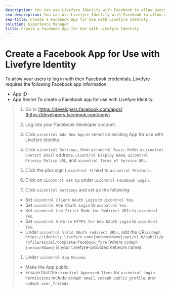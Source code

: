 ```yaml
---
description: You can use Livefyre Identity with Facebook to allow users to use their Facebook logins to interact with Apps on your site.
seo-description: You can use Livefyre Identity with Facebook to allow users to use their Facebook logins to interact with Apps on your site.
seo-title: Create a Facebook App for Use with Livefyre Identity
solution: Experience Manager
title: Create a Facebook App for Use with Livefyre Identity
---
```


# Create a Facebook App for Use with Livefyre Identity

To allow your users to log in with their Facebook credentials, Livefyre requires the following Facebook app information:

* App ID
* App Secret
To create a Facebook app for use with Livefyre Identity:

>1. Go to [https://developers.facebook.com/apps](https://developers.facebook.com/apps).
>   
>1. Log into your Facebook developer account.
>   
>1. Click `uicontrol Add New App` or select an existing App for use with Livefyre Identity.
>   
>1. Click `uicontrol Settings`, then `uicontrol Basic`. Enter a `uicontrol Contact Email` address, `uicontrol Display Name`, `uicontrol Privacy Policy URL`, and `uicontrol Terms of Service URL`.
>   
>1. Click the plus sign (`uicontrol +`) next to `uicontrol Products`.
>   
>1. Click on `uicontrol Set Up` under `uicontrol Facebook Login`.
>   
>1. Click `uicontrol Settings` and set up the following:
>* Set `uicontrol Client OAuth Login` to `uicontrol Yes`.
>* Set `uicontrol Web OAuth Login` to `uicontrol Yes`.
>* Set `uicontrol Use Strict Mode for Redirect URIs` to `uicontrol Yes`.
>* Set `uicontrol Enforce HTTPS for Web OAuth Login` to `uicontrol Yes`.
>* Under `uicontrol Valid OAuth redirect URLs`, add the URL`codeph https://identity.livefyre.com/{networkName}/api/v1.0/public/profile/social/complete/facebook_fyre` (where `codeph {networkName}` is your Livefyre-provided network name).
>   
>   
>1. Under `uicontrol App Review`:
>* Make the App public.
>* Ensure that the `uicontrol Approved Items` for `uicontrol Login Permissions` include `codeph email`, `codeph public_profile`, and `codeph user_friends`.
>   
>   
>   
